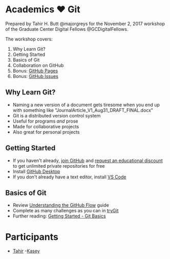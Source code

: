 # Academics :heart: Git

Prepared by Tahir H. Butt @majorgreys for the November 2, 2017 workshop of
the Graduate Center Digital Fellows @GCDigitalFellows.

The workshop covers:

1. Why Learn Git?
2. Getting Started
3. Basics of Git
4. Collaboration on GitHub
5. Bonus: [GitHub Pages](https://guides.github.com/features/pages/)
6. Bonus: [GitHub Issues](https://guides.github.com/features/issues/)

## Why Learn Git?

- Naming a new version of a document gets tiresome when you end up with
  something like "JournalArticle_V1_Aug31_DRAFT_FINAL.docx"
- Git is a distributed version control system
- Useful for programs *and* prose
- Made for collaborative projects 
- Also great for personal projects

## Getting Started

- If you haven't already, [join GitHub](https://github.com/join) and [request
  an educational discount](https://education.github.com/discount_requests/new) to get unlimited private repositories for free
- Install [GitHub Desktop](https://desktop.github.com/) 
- If you don't already have a text editor, install [VS Code](https://code.visualstudio.com/)

## Basics of Git

- Review [Understanding the GitHub Flow](https://guides.github.com/introduction/flow/) guide
- Complete as many challenges as you can in [tryGit](https://try.github.io/)
- Further reading: [Getting Started - Git Basics](https://git-scm.com/book/en/v2/Getting-Started-Git-Basics)

# Participants

- [Tahir](tahir.md)
-[Kasey](kasey.md)